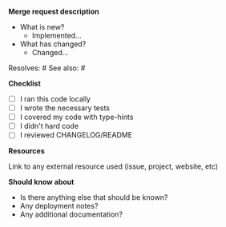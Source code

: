 **Merge request description**

- What is new?
  - Implemented...
- What has changed?
  - Changed...

Resolves: #
See also: #

**Checklist**

- [ ] I ran this code locally
- [ ] I wrote the necessary tests
- [ ] I covered my code with type-hints
- [ ] I didn't hard code
- [ ] I reviewed CHANGELOG/README

**Resources**

Link to any external resource used (issue, project, website, etc)

**Should know about**

- Is there anything else that should be known?
- Any deployment notes?
- Any additional documentation?
